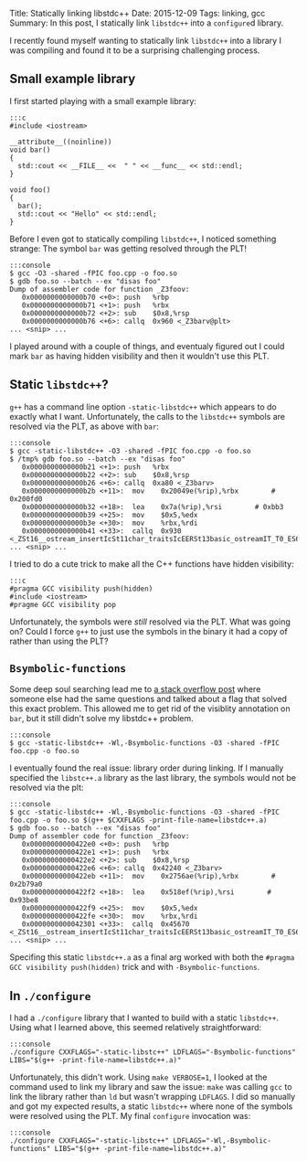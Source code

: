 Title: Statically linking libstdc++
Date: 2015-12-09
Tags: linking, gcc
Summary: In this post, I statically link <code>libstdc++</code> into a <code>configure</code>d library.

I recently found myself wanting to statically link `libstdc++` into a 
library I was compiling and found it to be a surprising challenging process.

## Small example library ##

I first started playing with a small example library:

```
:::c
#include <iostream>

__attribute__((noinline))
void bar()
{
  std::cout << __FILE__ <<  " " << __func__ << std::endl;
}

void foo()
{
  bar();
  std::cout << "Hello" << std::endl;
}
```

Before I even got to statically compiling `libstdc++`, I noticed something
strange: The symbol `bar` was getting resolved through the PLT!

```
:::console
$ gcc -O3 -shared -fPIC foo.cpp -o foo.so
$ gdb foo.so --batch --ex "disas foo"
Dump of assembler code for function _Z3foov:
   0x0000000000000b70 <+0>: push   %rbp
   0x0000000000000b71 <+1>: push   %rbx
   0x0000000000000b72 <+2>: sub    $0x8,%rsp
   0x0000000000000b76 <+6>: callq  0x960 <_Z3barv@plt>
... <snip> ...
```

I played around with a couple of things, and eventualy figured out I could
mark `bar` as having hidden visibility and then it wouldn't use this PLT.

## Static `libstdc++`? ##

`g++` has a command line option `-static-libstdc++` which appears to do
exactly what I want. Unfortunately, the calls to the `libstdc++` symbols 
are resolved via the PLT, as above with `bar`:

```
:::console
$ gcc -static-libstdc++ -O3 -shared -fPIC foo.cpp -o foo.so
$ /tmp% gdb foo.so --batch --ex "disas foo"
   0x0000000000000b21 <+1>: push   %rbx
   0x0000000000000b22 <+2>: sub    $0x8,%rsp
   0x0000000000000b26 <+6>: callq  0xa80 <_Z3barv>
   0x0000000000000b2b <+11>:  mov    0x20049e(%rip),%rbx        # 0x200fd0
   0x0000000000000b32 <+18>:  lea    0x7a(%rip),%rsi        # 0xbb3
   0x0000000000000b39 <+25>:  mov    $0x5,%edx
   0x0000000000000b3e <+30>:  mov    %rbx,%rdi
   0x0000000000000b41 <+33>:  callq  0x930 <_ZSt16__ostream_insertIcSt11char_traitsIcEERSt13basic_ostreamIT_T0_ES6_PKS3_l@plt>
... <snip> ...
```

I tried to do a cute trick to make all the C++ functions have hidden
visibility:

```
:::c
#pragma GCC visibility push(hidden)
#include <iostream>
#pragme GCC visibility pop
```

Unfortunately, the symbols were *still* resolved via the PLT. What was going on?
Could I force `g++` to just use the symbols in the binary it had a copy of rather
than using the PLT?

## `Bsymbolic-functions` ##

Some deep soul searching lead me to
[a stack overflow post](http://stackoverflow.com/q/7216973) where someone else
had the same questions and talked about a flag that solved this exact problem.
This allowed me to get rid of the visiblity annotation on `bar`, but it still didn't
solve my libstdc++ problem.

```
:::console
$ gcc -static-libstdc++ -Wl,-Bsymbolic-functions -O3 -shared -fPIC foo.cpp -o foo.so
```

I eventually found the real issue: library order during linking. If I manually
specified the `libstc++.a` library as the last library, the symbols would not
be resolved via the plt:

```
:::console
$ gcc -static-libstdc++ -Wl,-Bsymbolic-functions -O3 -shared -fPIC foo.cpp -o foo.so $(g++ $CXXFLAGS -print-file-name=libstdc++.a)
$ gdb foo.so --batch --ex "disas foo"
Dump of assembler code for function _Z3foov:
   0x00000000000422e0 <+0>: push   %rbp
   0x00000000000422e1 <+1>: push   %rbx
   0x00000000000422e2 <+2>: sub    $0x8,%rsp
   0x00000000000422e6 <+6>: callq  0x42240 <_Z3barv>
   0x00000000000422eb <+11>:  mov    0x2756ae(%rip),%rbx        # 0x2b79a0
   0x00000000000422f2 <+18>:  lea    0x518ef(%rip),%rsi        # 0x93be8
   0x00000000000422f9 <+25>:  mov    $0x5,%edx
   0x00000000000422fe <+30>:  mov    %rbx,%rdi
   0x0000000000042301 <+33>:  callq  0x45670 <_ZSt16__ostream_insertIcSt11char_traitsIcEERSt13basic_ostreamIT_T0_ES6_PKS3_l>
... <snip> ...
```

Specifing this static `libstdc++.a` as a final arg worked with both the
`#pragma GCC visibility push(hidden)` trick and with `-Bsymbolic-functions`.

## In `./configure` ##

I had a `./configure` library that I wanted to build with a static `libstdc++`. Using
what I learned above, this seemed relatively straightforward:

```
:::console
./configure CXXFLAGS="-static-libstc++" LDFLAGS="-Bsymbolic-functions" LIBS="$(g++ -print-file-name=libstdc++.a)"
```

Unfortunately, this didn't work. Using `make VERBOSE=1`, I looked at the
command used to link my library and saw the issue: `make` was calling
`gcc` to link the library rather than `ld` but wasn't wrapping `LDFLAGS`.
I did so manually and got my expected results, a static `libstdc++` where 
none of the symbols were resolved using the PLT. My final `configure`
invocation was:

```
:::console
./configure CXXFLAGS="-static-libstc++" LDFLAGS="-Wl,-Bsymbolic-functions" LIBS="$(g++ -print-file-name=libstdc++.a)"
```
